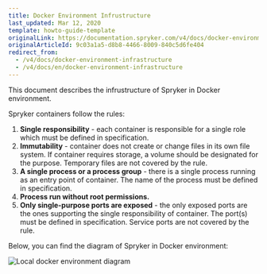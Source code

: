 ```yaml
---
title: Docker Environment Infrustructure
last_updated: Mar 12, 2020
template: howto-guide-template
originalLink: https://documentation.spryker.com/v4/docs/docker-environment-infrastructure
originalArticleId: 9c03a1a5-d8b8-4466-8009-840c5d6fe404
redirect_from:
  - /v4/docs/docker-environment-infrastructure
  - /v4/docs/en/docker-environment-infrastructure
---
```


This document describes the infrustructure of Spryker in Docker environment.

Spryker containers  follow the rules:

1. **Single responsibility** - each container is responsible for a single role which must be defined in specification.
2. **Immutability** - container does not create or change files in its own file system. If container requires storage, a volume should be designated for the purpose. Temporary files are not covered by the rule.
3. **A single process or a process group** - there is a single process running as an entry point of container. The name of the process must be defined in specification.
4. **Process run without root permissions.**
5. **Only single-purpose ports are exposed** - the only exposed ports are the ones supporting the single responsibility of container. The port(s) must be defined in specification. Service ports are not covered by the rule.

Below, you can find the diagram of Spryker in Docker environment:

 ![Local docker environment diagram](https://spryker.s3.eu-central-1.amazonaws.com/docs/Developer+Guide/Installation/Spryker+in+Docker/docker-local-environment-diagram.png) 


